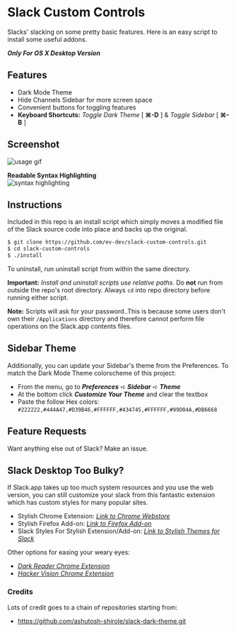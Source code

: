 # Slack Custom Controls
Slacks' slacking on some pretty basic features. Here is an easy script to install some useful addons.  
  
**_Only For OS X Desktop Version_**

## Features
- Dark Mode Theme
- Hide Channels Sidebar for more screen space
- Convenient buttons for toggling features
- **Keyboard Shortcuts:**  _Toggle Dark Theme_ [ **⌘-D** ] & _Toggle Sidebar_ [ **⌘-B** ]

## Screenshot
![usage gif](https://i.gyazo.com/451567e9ddaa44cb675c48f016d085e8.gif)

**Readable Syntax Highlighting**  
![syntax highlighting](https://i.gyazo.com/e87cea97851ab5bece20e67d1935cafe.png)


## Instructions
Included in this repo is an install script which simply moves a modified file of the Slack source code into place and backs up the original.

```bash
$ git clone https://github.com/ev-dev/slack-custom-controls.git
$ cd slack-custom-controls
$ ./install
```

To uninstall, run uninstall script from within the same directory.  

**Important:** _Install and uninstall scripts use relative paths._ Do **not** run from outside the repo's root directory. Always `cd` into repo directory before running either script.  

**Note:** Scripts will ask for your password..This is because some users don't own their `/Applications` directory and therefore cannot perform file operations on the Slack.app contents files.

## Sidebar Theme
Additionally, you can update your Sidebar's theme from the Preferences. To match the Dark Mode Theme colorscheme of this project:
- From the menu, go to **_Preferences_** ➪ **_Sidebar_** ➪ **_Theme_**
- At the bottom click **_Customize Your Theme_** and clear the textbox
- Paste the follow Hex colors:  
`#222222,#444A47,#D39B46,#FFFFFF,#434745,#FFFFFF,#99D04A,#DB6668`

## Feature Requests
Want anything else out of Slack? Make an issue.

## Slack Desktop Too **Bulky**?
If Slack.app takes up too much system resources and you use the web version, you can still customize your slack from this fantastic extension which has custom styles for many popular sites.
- Stylish Chrome Extension:  [_Link to Chrome Webstore_](https://chrome.google.com/webstore/detail/stylish-custom-themes-for/fjnbnpbmkenffdnngjfgmeleoegfcff)
- Stylish Firefox Add-on:  [_Link to Firefox Add-on_](https://addons.mozilla.org/en-US/firefox/addon/stylish/)
- Slack Styles For Stylish Extension/Add-on:  [_Link to Stylish Themes for Slack_](https://userstyles.org/styles/browse?search_terms=slack)  
  
Other options for easing your weary eyes:
- [_Dark Reader Chrome Extension_](https://chrome.google.com/webstore/detail/dark-reader/eimadpbcbfnmbkopoojfekhnkhdbieeh)
- [_Hacker Vision Chrome Extension_](https://chrome.google.com/webstore/detail/hacker-vision/fommidcneendjonelhhhkmoekeicedej)

### Credits
Lots of credit goes to a chain of repositories starting from:
- https://github.com/ashutosh-shirole/slack-dark-theme.git
